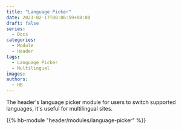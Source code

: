 ```yaml
---
title: "Language Picker"
date: 2023-02-17T00:06:59+08:00
draft: false
series:
  - Docs
categories:
  - Module
  - Header
tags:
  - Language Picker
  - Multilingual
images:
authors:
  - HB
---
```


The header's language picker module for users to switch supported languages, it's useful for multilingual sites.

<!--more-->

{{% hb-module "header/modules/language-picker" %}}
